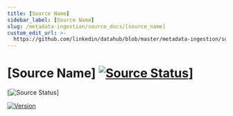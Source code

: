 ```yaml
---
title: [Source Name]
sidebar_label: [Source Name]
slug: /metadata-ingestion/source_docs/[source_name]
custom_edit_url: >-
  https://github.com/linkedin/datahub/blob/master/metadata-ingestion/source_docs/[source_name].md
---
```

# [Source Name] [![Source Status](https://img.shields.io/badge/source%20status-certified-success)](https://github.com/linkedin/datahub/releases/latest)]

[![Source Status](https://img.shields.io/badge/source%20status-certified-success)]

[![Version](https://img.shields.io/github/v/release/linkedin/datahub?include_prereleases)](https://github.com/linkedin/datahub/releases/latest)